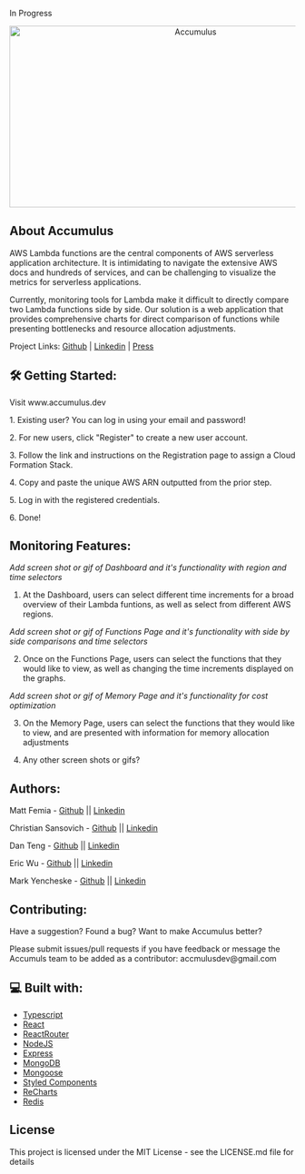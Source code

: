 In Progress

<div  align="center">
<img src="https://socialify.git.ci/oslabs-beta/Accumulus/image?description=1&font=Raleway&issues=1&language=1&name=1&owner=1&pattern=Solid&pulls=1&stargazers=1&theme=Dark" alt="Accumulus" width="640" height="320" />
</div>

<h2>About Accumulus</h2>

<p>
AWS Lambda functions are the central components of AWS serverless application architecture.
It is intimidating to navigate the extensive AWS docs and hundreds of services, and can be challenging to visualize the metrics for serverless applications.</p>

<p>Currently, monitoring tools for Lambda make it difficult to directly compare two Lambda functions side by side. Our solution is a web application that provides comprehensive charts for direct comparison of functions while presenting bottlenecks and resource allocation adjustments.</p>

Project Links: [Github](https://github.com/oslabs-beta/Accumulus) | [Linkedin](https://www.linkedin.com/addThisSoon) | [Press](https://medium.com/addThisSoon)



<h2>🛠️ Getting Started:</h2>

<p>Visit www.accumulus.dev</p>

<p>1. Existing user? You can log in using your email and password!</p>

<p>2. For new users, click "Register" to create a new user account.</p>

<p>3. Follow the link and instructions on the Registration page to assign a Cloud Formation Stack.</p>

<p>4. Copy and paste the unique AWS ARN outputted from the prior step.</p>

<p>5. Log in with the registered credentials.</p>

<p>6. Done!</p>

<h2>Monitoring Features:</h2>

*Add screen shot or gif of Dashboard and it's functionality with region and time selectors*

1. At the Dashboard, users can select different time increments for a broad overview of their Lambda funtions, as well as select from different AWS regions. 
 
*Add screen shot or gif of Functions Page and it's functionality with side by side comparisons and time selectors*

2. Once on the Functions Page, users can select the functions that they would like to view, as well as changing the time increments displayed on the graphs. 

*Add screen shot or gif of Memory Page and it's functionality for cost optimization*

3. On the Memory Page, users can select the functions that they would like to view, and are presented with information for memory allocation adjustments

4. Any other screen shots or gifs?

<h2>Authors:</h2>

Matt Femia - [Github](https://github.com/mattfemia) || [Linkedin](https://www.linkedin.com/in/mattfemia/)

Christian Sansovich - [Github](https://github.com/christiansansovich) || [Linkedin](https://www.linkedin.com/in/christian-sansovich/)

Dan Teng - [Github](https://github.com/danwteng) || [Linkedin](https://www.linkedin.com/in/danwteng/)

Eric Wu - [Github](https://github.com/EZW1) || [Linkedin](https://www.linkedin.com/in/ericzfwu/)

Mark Yencheske - [Github](https://github.com/markyencheske) || [Linkedin](https://www.linkedin.com/in/mark-yencheske-62698122b/)




<h2>Contributing:</h2>

<p> Have a suggestion? Found a bug? Want to make Accumulus better?</p>
<p>Please submit issues/pull requests if you have feedback or message the Accumuls team to be added as a contributor: accmulusdev@gmail.com</p>


<h2>💻 Built with:</h2>


* [Typescript](https://www.typescriptlang.org/)
* [React](https://reactjs.org/)
* [ReactRouter](https://reactrouter.com/)
* [NodeJS](https://nodejs.org/en/)
* [Express](https://expressjs.com/)
* [MongoDB](https://www.mongodb.com/)
* [Mongoose](https://mongoosejs.com/)
* [Styled Components](https://styled-components.com)
* [ReCharts](https://recharts.org/)
* [Redis](https://redis.io)

<h2>License</h2>

This project is licensed under the MIT License - see the LICENSE.md file for details
